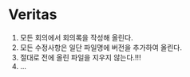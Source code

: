 # Veritas

1. 모든 회의에서 회의록을 작성해 올린다.
2. 모든 수정사항은 일단 파일명에 버전을 추가하여 올린다.
3. 절대로 전에 올린 파일을 지우지 않는다.!!!
4. ...
